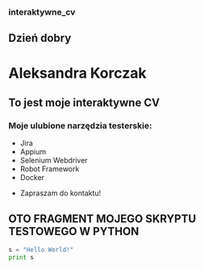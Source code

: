 ### interaktywne_cv

## Dzień dobry

# Aleksandra Korczak

## To jest moje interaktywne CV

### Moje ulubione narzędzia testerskie:
 - Jira
 - Appium
 - Selenium Webdriver
 - Robot Framework
 - Docker
 
 
 * Zapraszam do kontaktu!
 
## OTO FRAGMENT MOJEGO SKRYPTU TESTOWEGO W PYTHON
 ```python
s = "Hello World!"
print s
```
